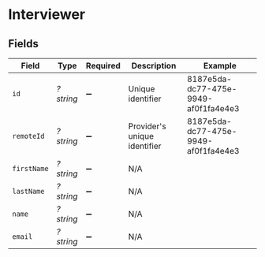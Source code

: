 # Interviewer


## Fields

| Field                                | Type                                 | Required                             | Description                          | Example                              |
| ------------------------------------ | ------------------------------------ | ------------------------------------ | ------------------------------------ | ------------------------------------ |
| `id`                                 | *?string*                            | :heavy_minus_sign:                   | Unique identifier                    | 8187e5da-dc77-475e-9949-af0f1fa4e4e3 |
| `remoteId`                           | *?string*                            | :heavy_minus_sign:                   | Provider's unique identifier         | 8187e5da-dc77-475e-9949-af0f1fa4e4e3 |
| `firstName`                          | *?string*                            | :heavy_minus_sign:                   | N/A                                  |                                      |
| `lastName`                           | *?string*                            | :heavy_minus_sign:                   | N/A                                  |                                      |
| `name`                               | *?string*                            | :heavy_minus_sign:                   | N/A                                  |                                      |
| `email`                              | *?string*                            | :heavy_minus_sign:                   | N/A                                  |                                      |